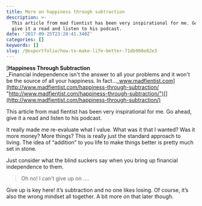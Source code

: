 ```yaml
---
title: More on happiness through subtraction
description: >-
  This article from mad fientist has been very inspirational for me. Go ahead,
  give it a read and listen to his podcast.
date: '2017-09-25T23:20:41.340Z'
categories: []
keywords: []
slug: /@osportfolio/how-to-make-life-better-71db900e82e3
---
```


[**Happiness Through Subtraction**  
_Financial independence isn't the answer to all your problems and it won't be the source of all your happiness. In fact…_www.madfientist.com](http://www.madfientist.com/happiness-through-subtraction/ "http://www.madfientist.com/happiness-through-subtraction/")[](http://www.madfientist.com/happiness-through-subtraction/)

This article from mad fientist has been very inspirational for me. Go ahead, give it a read and listen to his podcast.

It really made me re-evaluate what I value. What was it that I wanted? Was it more money? More things? This is really just the standard approach to living. The idea of “addition” to you life to make things better is pretty much set in stone.

Just consider what the blind suckers say when you bring up financial independence to them.

> Oh no! I can’t give up on ….

Give up is key here! it’s subtraction and no one likes losing. Of course, it’s also the wrong mindset all together. A bit more on that later though.